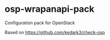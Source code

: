 osp-wrapanapi-pack
=====================
Configuration pack for OpenStack

Based on https://github.com/kedark3/check-osp

